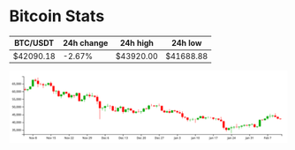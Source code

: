 # Bitcoin Stats

BTC/USDT|24h change|24h high|24h low|
|---|---|---|---|
|$42090.18|-2.67%|$43920.00|$41688.88|

<img src="./chart.svg">
